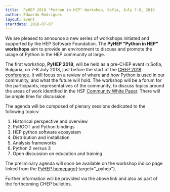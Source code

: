 ```yaml
---
title:  PyHEP 2018 "Python in HEP" Workshop, Sofia, July 7-8, 2018
author: Eduardo Rodrigues
layout: event
startdate: 2018-07-07
---
```


We are pleased to announce a new series of workshops initiated and supported by the HEP Software Foundation. The **PyHEP "Python in HEP" workshops** aim to provide an environment to discuss and promote the usage of Python in the HEP community at large.

The first workshop, **PyHEP 2018**, will be held as a pre-CHEP event in Sofia, Bulgaria, on 7-8 July 2018, just before the start of the [CHEP 2018 conference](http://chep2018.org/). It will focus on a review of where and how Python is used in our community, and what the future will hold.
The workshop will be a forum for the participants, representatives of the community, to discuss topics around the areas of work identified in the HSF [Community White Paper](/activities/cwp.html). There will be ample time for discussion.

The agenda will be composed of plenary sessions dedicated to the following topics:

1. Historical perspective and overview
2. PyROOT and Python bindings
3. HEP python software ecosystem
4. Distribution and installation
5. Analysis frameworks
6. Python 2 versus 3
7. Open discussion on education and training

The preliminary agenda will soon be available on the workshop indico page linked from the [PyHEP homepage](/activities/pyhep.html){:target="_pyhep"}.

Further information will be provided via the above link and also as part of the forthcoming CHEP bulletins.
